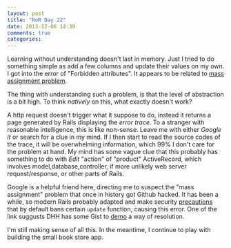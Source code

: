 ```yaml
---
layout: post
title: "RoR Day 22"
date: 2013-12-06 14:39
comments: true
categories: 
---
```


Learning without understanding doesn't last in memory. Just I tried to
do something simple as add a few columns and update their values on my own.
I got into the error of "Forbidden attributes". It appears to be related
to [mass assignment problem](http://blog.xdite.net/posts/2012/03/05/github-hacked-rails-security/).

The thing with understanding such a problem, is that the level of abstraction
is a bit high. To think _natively_ on this, what exactly doesn't work?

A http request doesn't trigger what it suppose to do, instead it returns a page generated
by Rails displaying the _error trace_. To a stranger with reasonable intelligence, this is like
non-sense. Leave me with either _Google it_ or search for a clue in my mind. If I then
start to read the source codes of the trace, it will be overwhelming information, which 99% I don't 
care for the problem at hand. My mind has some vague clue that this probably has something to do
with _Edit_ "action" of "product" ActiveRecord, which involves model,database,controller, if more
unlikely web server request/response, or other parts of Rails.

Google is a helpful friend here, directing me to suspect the "mass assignment" problem that once
in history got Github hacked. It has been a while, so modern Rails probably adapted and make
security [precautions](http://net.tutsplus.com/tutorials/ruby/mass-assignment-rails-and-you/) that by default bans certain `update` function, causing this error.
One of the link suggusts DHH has some Gist to [demo](https://gist.github.com/dhh/1975644) a way of resolution.

I'm still making sense of all this. In the meantime, I continue to play with building the small
book store app.